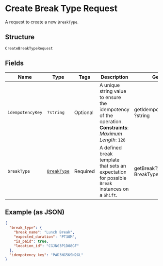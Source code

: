
# Create Break Type Request

A request to create a new `BreakType`.

## Structure

`CreateBreakTypeRequest`

## Fields

| Name | Type | Tags | Description | Getter | Setter |
|  --- | --- | --- | --- | --- | --- |
| `idempotencyKey` | `?string` | Optional | A unique string value to ensure the idempotency of the operation.<br>**Constraints**: *Maximum Length*: `128` | getIdempotencyKey(): ?string | setIdempotencyKey(?string idempotencyKey): void |
| `breakType` | [`BreakType`](/doc/models/break-type.md) | Required | A defined break template that sets an expectation for possible `Break`<br>instances on a `Shift`. | getBreakType(): BreakType | setBreakType(BreakType breakType): void |

## Example (as JSON)

```json
{
  "break_type": {
    "break_name": "Lunch Break",
    "expected_duration": "PT30M",
    "is_paid": true,
    "location_id": "CGJN03P1D08GF"
  },
  "idempotency_key": "PAD3NG5KSN2GL"
}
```

